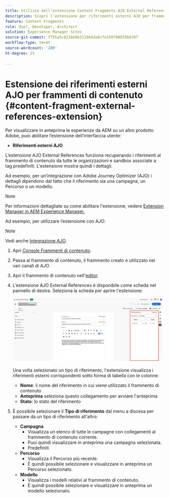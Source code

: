 ```yaml
---
title: Utilizzo dell’estensione Content Fragments AJO External References
description: Scopri l’estensione per riferimenti esterni AJO per frammenti di contenuto
feature: Content Fragments
role: User, Developer, Architect
solution: Experience Manager Sites
source-git-commit: f755a5c621b68b3110642e6cfe150798555b6707
workflow-type: tm+mt
source-wordcount: '289'
ht-degree: 1%

---
```



# Estensione dei riferimenti esterni AJO per frammenti di contenuto {#content-fragment-external-references-extension}

Per visualizzare in anteprima le esperienze da AEM su un altro prodotto Adobe, puoi abilitare l’estensione dell’interfaccia utente:

* **Riferimenti esterni AJO**

L’estensione AJO External References funziona recuperando i riferimenti al frammento di contenuto da tutte le organizzazioni e sandbox associate a tag predefiniti. L&#39;estensione mostra quindi i dettagli.

Ad esempio, per un’integrazione con Adobe Journey Optimizer (AJO) i dettagli dipendono dal fatto che il riferimento sia una campagna, un Percorso o un modello.

>[!NOTE]
>
>Per informazioni dettagliate su come abilitare l&#39;estensione, vedere [Extension Manager in AEM Experience Manager.](https://developer.adobe.com/uix/docs/extension-manager/)

Ad esempio, per utilizzare l’estensione con AJO:

>[!NOTE]
>
>Vedi anche [Integrazione AJO](https://experienceleague.adobe.com/en/docs/journey-optimizer/using/integrations/aem-fragments).

1. Apri [Console Frammenti di contenuto](/help/sites-cloud/administering/content-fragments/overview.md#content-fragments-console).

1. Passa al frammento di contenuto, il frammento creato e utilizzato nei vari canali di AJO.

1. Apri il frammento di contenuto nell&#39;[editor](/help/sites-cloud/administering/content-fragments/managing.md#editing-the-content-of-your-fragment).

1. L’estensione AJO External References è disponibile come scheda nel pannello di destra. Seleziona la scheda per aprire l&#39;estensione:

   ![Estensione riferimenti esterni AJO](/help/sites-cloud/administering/content-fragments/assets/cf-ajo-fragment-external-references-extension.png)

   Una volta selezionato un tipo di riferimento, l&#39;estensione visualizza i riferimenti esterni corrispondenti sotto forma di tabella con le colonne:

   * **Nome**: il nome del riferimento in cui viene utilizzato il frammento di contenuto
   * **Anteprima** seleziona questo collegamento per avviare l&#39;anteprima
   * **Stato**: lo stato del riferimento

1. È possibile selezionare il **Tipo di riferimento** dal menu a discesa per passare da un tipo di riferimento all&#39;altro:

   * **Campagna**
      * Visualizza un elenco di tutte le campagne con collegamenti al frammento di contenuto corrente.
      * Puoi quindi visualizzare in anteprima una campagna selezionata.
      * Predefiniti
   * **Percorso**
      * Visualizza il Percorso più recente.
      * È quindi possibile selezionare e visualizzare in anteprima un Percorso selezionato.
   * **Modello**
      * Visualizza i modelli relativi al frammento di contenuto.
      * È quindi possibile selezionare e visualizzare in anteprima un modello selezionato.